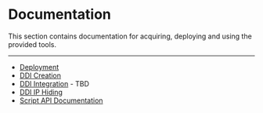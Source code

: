 # Documentation

This section contains documentation for acquiring, deploying and using the provided tools.

-----------------

- [Deployment](https://github.com/DEIS-Project-EU/DDI-Scripting-Tools/blob/master/Documentation/Deployment.md)
- [DDI Creation](https://github.com/DEIS-Project-EU/DDI-Scripting-Tools/blob/master/Documentation/DDI_Creation.md)
- [DDI Integration]() - TBD
- [DDI IP Hiding](https://github.com/DEIS-Project-EU/DDI-Scripting-Tools/blob/master/Documentation/DDI_IP_Hiding.md)
- [Script API Documentation](https://deis-project-eu.github.io/DDI-Scripting-Tools/)
